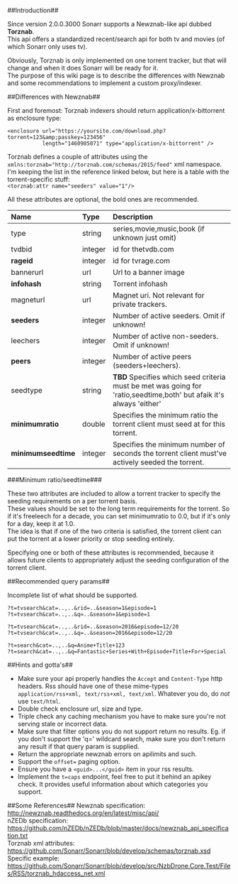 ##Introduction##

Since version 2.0.0.3000 Sonarr supports a Newznab-like api dubbed **Torznab**.  
This api offers a standardized recent/search api for both tv and movies (of which Sonarr only uses tv).  

Obviously, Torznab is only implemented on one torrent tracker, but that will change and when it does Sonarr will be ready for it.  
The purpose of this wiki page is to describe the differences with Newznab and some recommendations to implement a custom proxy/indexer.

##Differences with Newznab##

First and foremost: Torznab indexers should return application/x-bittorrent as enclosure type:   
```
<enclosure url="https://yoursite.com/download.php?torrent=123&amp;passkey=123456"   
           length="1460985071" type="application/x-bittorrent" />
```

Torznab defines a couple of attributes using the ```xmlns:torznab="http://torznab.com/schemas/2015/feed"``` xml namespace.   
I'm keeping the list in the reference linked below, but here is a table with the torrent-specific stuff:   
```<torznab:attr name="seeders" value="1"/>```

All these attributes are optional, the bold ones are recommended.

| Name                 | Type    | Description                                    |
|:---------------------|:--------|:-----------------------------------------------|
| type                 | string  | series,movie,music,book (if unknown just omit) |
| tvdbid               | integer | id for thetvdb.com                             |
| **rageid**           | integer | id for tvrage.com                              |
| bannerurl            | url     | Url to a banner image                          |
| **infohash**         | string  | Torrent infohash                               |
|  magneturl           | url     | Magnet uri. Not relevant for private trackers. |
| **seeders**          | integer | Number of active seeders. Omit if unknown!     |
| leechers             | integer | Number of active non-seeders. Omit if unknown! |
| **peers**            | integer | Number of active peers (seeders+leechers).     |
| seedtype             | string  | **TBD** Specifies which seed criteria must be met was going for 'ratio,seedtime,both' but afaik it's always 'either' |
| **minimumratio**     | double  | Specifies the minimum ratio the torrent client must seed at for this torrent. |
| **minimumseedtime**  | integer | Specifies the minimum number of seconds the torrent client must've actively seeded the torrent. |

###Minimum ratio/seedtime###

These two attributes are included to allow a torrent tracker to specify the seeding requirements on a per torrent basis.     
These values should be set to the long term requirements for the torrent. So if it's freeleech for a decade, you can set minimumratio to 0.0, but if it's only for a day, keep it at 1.0.  
The idea is that if one of the two criteria is satisfied, the torrent client can put the torrent at a lower priority or stop seeding entirely.

Specifying one or both of these attributes is recommended, because it allows future clients to appropriately adjust the seeding configuration of the torrent client.

##Recommended query params##

Incomplete list of what should be supported.

```
?t=tvsearch&cat=..,..&rid=..&season=1&episode=1
?t=tvsearch&cat=..,..&q=..&season=1&episode=1

?t=tvsearch&cat=..,..&rid=..&season=2016&episode=12/20
?t=tvsearch&cat=..,..&q=..&season=2016&episode=12/20

?t=search&cat=..,..&q=Anime+Title+123
?t=search&cat=..,..&q=Fantastic+Series+With+Episode+Title+For+Special
```

##Hints and gotta's##

- Make sure your api properly handles the ```Accept``` and ```Content-Type``` http headers. Rss should have one of these mime-types ```application/rss+xml, text/rss+xml, text/xml```. Whatever you do, do _not_ use ```text/html```.
- Double check enclosure url, size and type.
- Triple check any caching mechanism you have to make sure you're not serving stale or incorrect data.
- Make sure that filter options you do not support return no results. Eg. if you don't support the 'q=' wildcard search, make sure you don't return any result if that query param is supplied.
- Return the appropriate newznab errors on apilimits and such.
- Support the ```offset=``` paging option.
- Ensure you have a ```<guid>...</guid>``` item in your rss results.
- Implement the ```t=caps``` endpoint, feel free to put it behind an apikey check. It provides useful information about which categories you support.

##Some References##
Newznab specification:  http://newznab.readthedocs.org/en/latest/misc/api/  
nZEDb specification: https://github.com/nZEDb/nZEDb/blob/master/docs/newznab_api_specification.txt  
Torznab xml attributes: https://github.com/Sonarr/Sonarr/blob/develop/schemas/torznab.xsd   
Specific example: https://github.com/Sonarr/Sonarr/blob/develop/src/NzbDrone.Core.Test/Files/RSS/torznab_hdaccess_net.xml   